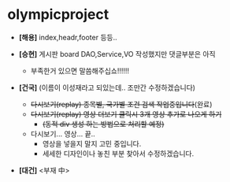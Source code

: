 # olympicproject
+ <b>[해용]</b> index,headr,footer 등등..

+ <b>[승현]</b> 게시판 board DAO,Service,VO 작성했지만 댓글부분은 아직
  - 부족한거 있으면 말씀해주십쇼!!!!!!
    
+ <b>[건국]</b> (이름이 이성재라고 되있는데.. 조만간 수정하겠습니다)
    - ~~다시보기(replay) 종목별, 국가별 조건 검색 작업중입니다~~(완료)
    - ~~다시보기(replay) 영상 더보기 클릭시 3개 영상 추가로 나오게 하기~~
      - ~~(동적 div 생성 하는 방법으로 처리할 예정)~~
    - 다시보기... 영상... 끝.. 
      - 영상을 넣을지 말지 고민 중입니다.
      - 세세한 디자인이나 놓친 부분 찾아서 수정하겠습니다.

+ <b>[대건]</b>   <부재 中>
